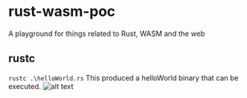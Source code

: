 # rust-wasm-poc
A playground for things related to Rust, WASM and the web

## rustc 
`rustc .\helloWorld.rs` 
This produced a helloWorld binary that can be executed.
![alt text](https://i.imgur.com/5No412X.png "example to exe file")